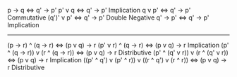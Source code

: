 p -> q     <=>  q' -> p'
p' v q     <=>  q' -> p'  Implication
q v p'     <=>  q' -> p'  Commutative
(q')' v p' <=>  q' -> p'  Double Negative
q' -> p'   <=>  q' -> p'  Implication

-----------------------------------------------------------------------------

(p -> r) ^ (q -> r)                           <=> (p v q) -> r
(p' v r) ^ (q -> r)                           <=> (p v q) -> r   Implication
(p' ^ (q -> r)) v (r ^ (q -> r))              <=> (p v q) -> r   Distributive
(p' ^ (q' v r)) v (r ^ (q' v r))              <=> (p v q) -> r   Implication
((p' ^ q') v (p' ^ r)) v ((r ^ q') v (r ^ r)) <=> (p v q) -> r   Distributive
